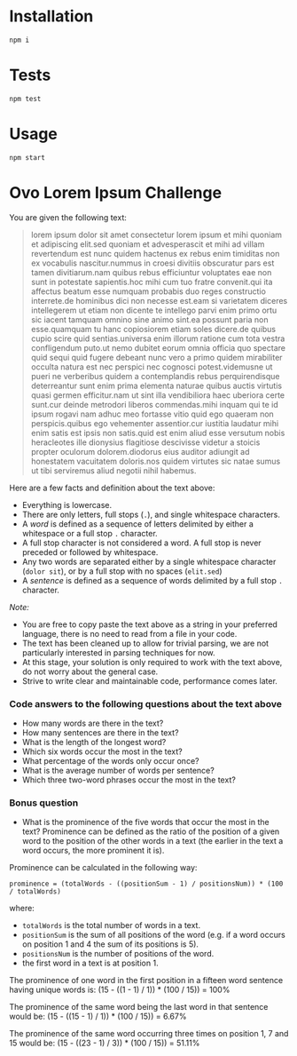 # Installation

`npm i`

# Tests

`npm test`

# Usage

`npm start`

# Ovo Lorem Ipsum Challenge
You are given the following text:


> lorem ipsum dolor sit amet consectetur lorem ipsum et mihi quoniam et adipiscing elit.sed quoniam et advesperascit et mihi ad villam revertendum est nunc quidem hactenus ex rebus enim timiditas non ex vocabulis nascitur.nummus in croesi divitiis obscuratur pars est tamen divitiarum.nam quibus rebus efficiuntur voluptates eae non sunt in potestate sapientis.hoc mihi cum tuo fratre convenit.qui ita affectus beatum esse numquam probabis duo reges constructio interrete.de hominibus dici non necesse est.eam si varietatem diceres intellegerem ut etiam non dicente te intellego parvi enim primo ortu sic iacent tamquam omnino sine animo sint.ea possunt paria non esse.quamquam tu hanc copiosiorem etiam soles dicere.de quibus cupio scire quid sentias.universa enim illorum ratione cum tota vestra confligendum puto.ut nemo dubitet eorum omnia officia quo spectare quid sequi quid fugere debeant nunc vero a primo quidem mirabiliter occulta natura est nec perspici nec cognosci potest.videmusne ut pueri ne verberibus quidem a contemplandis rebus perquirendisque deterreantur sunt enim prima elementa naturae quibus auctis virtutis quasi germen efficitur.nam ut sint illa vendibiliora haec uberiora certe sunt.cur deinde metrodori liberos commendas.mihi inquam qui te id ipsum rogavi nam adhuc meo fortasse vitio quid ego quaeram non perspicis.quibus ego vehementer assentior.cur iustitia laudatur mihi enim satis est ipsis non satis.quid est enim aliud esse versutum nobis heracleotes ille dionysius flagitiose descivisse videtur a stoicis propter oculorum dolorem.diodorus eius auditor adiungit ad honestatem vacuitatem doloris.nos quidem virtutes sic natae sumus ut tibi serviremus aliud negotii nihil habemus.

Here are a few facts and definition about the text above:

- Everything is lowercase.
- There are only letters, full stops (`.`), and single whitespace characters.
- A _word_ is defined as a sequence of letters delimited by either a whitespace or a full stop `.` character.
- A full stop character is not considered a word. A full stop is never preceded or followed by whitespace.
- Any two words are separated either by a single whitespace character (`dolor sit`), or by a full stop with no spaces (`elit.sed`)
- A _sentence_ is defined as a sequence of words delimited by a full stop `.` character.


*Note:*

- You are free to copy paste the text above as a string in your preferred language, there is no need to read from a file in your code.
- The text has been cleaned up to allow for trivial parsing, we are not particularly interested in parsing techniques for now.
- At this stage, your solution is only required to work with the text above, do not worry about the general case.
- Strive to write clear and maintainable code, performance comes later.


### Code answers to the following questions about the text above

- How many words are there in the text?
- How many sentences are there in the text?
- What is the length of the longest word?
- Which six words occur the most in the text?
- What percentage of the words only occur once?
- What is the average number of words per sentence?
- Which three two-word phrases occur the most in the text?

### Bonus question

- What is the prominence of the five words that occur the most in the text? Prominence can be defined as the ratio of the position of a given word to the position of the other words in a text (the earlier in the text a word occurs, the more prominent it is).

Prominence can be calculated in the following way:

```
prominence = (totalWords - ((positionSum - 1) / positionsNum)) * (100 / totalWords)
```

where:

- `totalWords` is the total number of words in a text.
- `positionSum` is the sum of all positions of the word (e.g. if a word occurs on position 1 and 4 the sum of its positions is 5).
- `positionsNum` is the number of positions of the word.
- the first word in a text is at position 1.

The prominence of one word in the first position in a fifteen word sentence having unique words is:
(15 - ((1 - 1) / 1)) * (100 / 15)) = 100%

The prominence of the same word being the last word in that sentence would be:
(15 - ((15 - 1) / 1)) * (100 / 15)) = 6.67%

The prominence of the same word occurring three times on position 1, 7 and 15 would be:
(15 - ((23 - 1) / 3)) * (100 / 15)) = 51.11%
